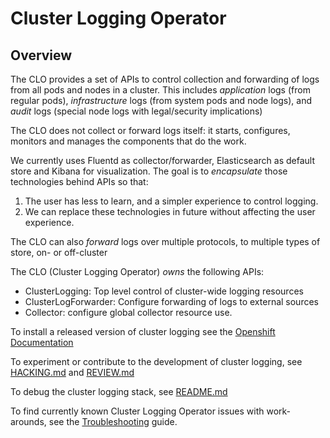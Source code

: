 # Cluster Logging Operator

## Overview

The CLO provides a set of APIs to control collection and forwarding of logs from
all pods and nodes in a cluster.  This includes *application* logs (from regular
pods), *infrastructure* logs (from system pods and node logs), and *audit* logs
(special node logs with legal/security implications)

The CLO does not collect or forward logs itself: it starts, configures, monitors
and manages the components that do the work.

We currently uses Fluentd as collector/forwarder, Elasticsearch as default store and Kibana for visualization.
The goal is to *encapsulate* those technologies behind APIs so that:

1. The user has less to learn, and a simpler experience to control logging.
2. We can replace these technologies in future without affecting the user experience.

The CLO can also *forward* logs over multiple protocols, to multiple types of store, on- or off-cluster

The CLO (Cluster Logging Operator) *owns* the following APIs:

* ClusterLogging: Top level control of cluster-wide logging resources
* ClusterLogForwarder: Configure forwarding of logs to external sources
* Collector: configure global collector resource use.

To install a released version of cluster logging see the [Openshift Documentation](https://docs.openshift.com/)

To experiment or contribute to the development of cluster logging, see [HACKING.md](./docs/HACKING.md) and [REVIEW.md](./docs/REVIEW.md)

To debug the cluster logging stack, see [README.md](./must-gather/README.md)

To find currently known Cluster Logging Operator issues with work-arounds, see the [Troubleshooting](./docs/troubleshooting.md) guide.

[Elasticsearch Operator]: https://github.com/openshift/elasticsearch-operator
[daemonset]: https://kubernetes.io/docs/concepts/workloads/controllers/daemonset
[configuration]: ./docs/configuration.md
